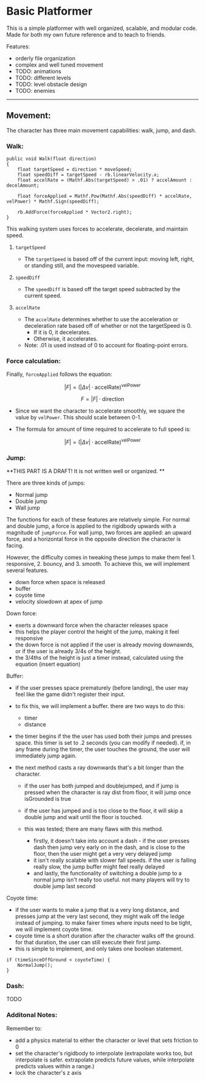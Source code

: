 # Basic Platformer

This is a simple platformer with well organized, scalable, and modular code. Made for both my own future reference and to teach to friends. 

Features: 
- orderly file organization 
- complex and well tuned movement
- TODO: animations
- TODO: different levels
- TODO: level obstacle design
- TODO: enemies

--- 

## Movement:

The character has three main movement capabilities: walk, jump, and dash. 

### Walk:  

```
public void Walk(float direction)
{
    float targetSpeed = direction * moveSpeed;
    float speedDiff = targetSpeed - rb.linearVelocity.x;
    float accelRate = (Mathf.Abs(targetSpeed) > .01) ? accelAmount : decelAmount;

    float forceApplied = Mathf.Pow(Mathf.Abs(speedDiff) * accelRate, velPower) * Mathf.Sign(speedDiff);

    rb.AddForce(forceApplied * Vector2.right);
}
```

This walking system uses forces to accelerate, decelerate, and maintain speed.  

1. `targetSpeed`

    - The `targetSpeed` is based off of the current input: moving left, right, or standing still, and the movespeed variable. 

2. `speedDiff`
    
    - The `speedDiff` is based off the target speed subtracted by the current speed. 

3. `accelRate`

    - The `accelRate` determines whether to use the acceleration or deceleration rate based off of whether or not the targetSpeed is 0.
        - If it is 0, it decelerates.
        - Otherwise, it accelerates.
    - Note: .01 is used instead of 0 to account for floating-point errors. 

### Force calculation: 

Finally, `forceApplied` follows the equation:

$$
|F| = (|Δv| \cdot \text{accelRate})^{\text{velPower}}
$$

$$
F = |F| \cdot \text{direction}
$$

- Since we want the character to accelerate smoothly, we square the value by `velPower`. This should scale between 0-1.
 
- The formula for amount of time required to accelerate to full speed is: 

$$
|F| = (|Δv| \cdot \text{accelRate})^{\text{velPower}}
$$



### Jump:  

**THIS PART IS A DRAFT! It is not written well or organized. **

There are three kinds of jumps: 
- Normal jump
- Double jump
- Wall jump

The functions for each of these features are relatively simple. For normal and double jump, a force is applied to the rigidbody upwards with a magnitude of `jumpForce`. For wall jump, two forces are applied: an upward force, and a horizontal force in the opposite direction the character is facing. 

However, the difficulty comes in tweaking these jumps to make them feel 1. responsive, 2. bouncy, and 3. smooth. To achieve this, we will implement several features. 

- down force when space is released
- buffer
- coyote time
- velocity slowdown at apex of jump

Down force: 

- exerts a downward force when the character releases space
- this helps the player control the height of the jump, making it feel responsive
- the down force is not applied if the user is already moving downawrds, or if the user is already 3/4s of the height.
- the 3/4ths of the height is just a timer instead, calculated using the equation (insert equation) 

Buffer: 

- if the user presses space prematurely (before landing), the user may feel like the game didn't register their input.
- to fix this, we will implement a buffer. there are two ways to do this:
    - timer
    - distance

- the timer begins if the the user has used both their jumps and presses space. this timer is set to .2 seconds (you can modify if needed). if, in any frame during the timer, the user touches the ground, the user will immediately jump again.

- the next method casts a ray downwards that's a bit longer than the character.
    - if the user has both jumped and doublejumped, and if jump is pressed when the character is ray dist from floor, it will jump once isGrounded is true
	- if the user has jumped and is too close to the floor, it will skip a double jump and wait until the floor is touched.

    - this was tested; there are many flaws with this method. 
		- firstly, it doesn't take into account a dash - if the user presses dash then jump very early on in the dash, and is close to the floor, then the user might get a very very delayed jump 
		- it isn't really scalable with slower fall speeds. if the user is falling really slow, the jump buffer might feel really delayed
		- and lastly, the functionality of switching a double jump to a normal jump isn't really too useful. not many players will try to double jump last second

Coyote time: 

- if the user wants to make a jump that is a very long distance, and presses jump at the very last second, they might walk off the ledge instead of jumping. to make fairer times where inputs need to be tight, we will implement coyote time.
- coyote time is a short duration after the character walks off the ground. for that duration, the user can still execute their first jump.
- this is simple to implement, and only takes one boolean statement.

```
if (timeSinceOffGround < coyoteTime) {
    NormalJump(); 
}
```

### Dash: 

TODO


### Additonal Notes:

Remember to: 
- add a physics material to either the character or level that sets friction to 0
- set the character's rigidbody to interpolate (extrapolate works too, but interpolate is safer. extrapolate predicts future values, while interpolate predicts values within a range.)
- lock the character's z axis
